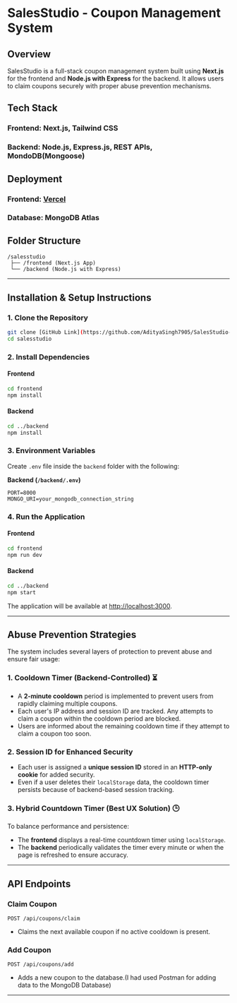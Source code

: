 # SalesStudio - Coupon Management System

## Overview
SalesStudio is a full-stack coupon management system built using **Next.js** for the frontend and **Node.js with Express** for the backend. It allows users to claim coupons securely with proper abuse prevention mechanisms.

## Tech Stack
### Frontend: Next.js, Tailwind CSS
### Backend: Node.js, Express.js, REST APIs, MondoDB(Mongoose)

## Deployment
### Frontend: [Vercel](https://sales-studio-assignment-alpha.vercel.app/)
### Database: MongoDB Atlas
## Folder Structure
```
/salesstudio
 ├── /frontend (Next.js App)
 └── /backend (Node.js with Express)
```

---

## Installation & Setup Instructions
### 1. Clone the Repository
```bash
git clone [GitHub Link](https://github.com/AdityaSingh7905/SalesStudio-Assignment)
cd salesstudio
```

### 2. Install Dependencies
#### Frontend
```bash
cd frontend
npm install
```

#### Backend
```bash
cd ../backend
npm install
```

### 3. Environment Variables
Create `.env` file inside the `backend` folder with the following:

**Backend (`/backend/.env`)**
```
PORT=8000
MONGO_URI=your_mongodb_connection_string
```

### 4. Run the Application
#### Frontend
```bash
cd frontend
npm run dev
```

#### Backend
```bash
cd ../backend
npm start
```

The application will be available at [http://localhost:3000](http://localhost:3000).

---

## Abuse Prevention Strategies
The system includes several layers of protection to prevent abuse and ensure fair usage:

### 1. **Cooldown Timer (Backend-Controlled) ⏳**
- A **2-minute cooldown** period is implemented to prevent users from rapidly claiming multiple coupons.
- Each user's IP address and session ID are tracked. Any attempts to claim a coupon within the cooldown period are blocked.
- Users are informed about the remaining cooldown time if they attempt to claim a coupon too soon.

### 2. **Session ID for Enhanced Security**
- Each user is assigned a **unique session ID** stored in an **HTTP-only cookie** for added security.
- Even if a user deletes their `localStorage` data, the cooldown timer persists because of backend-based session tracking.

### 3. **Hybrid Countdown Timer (Best UX Solution) 🕒**
To balance performance and persistence:
- The **frontend** displays a real-time countdown timer using `localStorage`.
- The **backend** periodically validates the timer every minute or when the page is refreshed to ensure accuracy.

---

## API Endpoints
### **Claim Coupon**
`POST /api/coupons/claim`
- Claims the next available coupon if no active cooldown is present.

### **Add Coupon**
`POST /api/coupons/add`
- Adds a new coupon to the database.(I had used Postman for adding data to the MongoDB Database)

---


